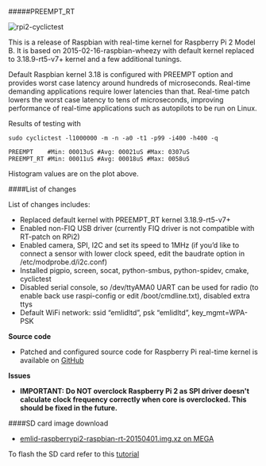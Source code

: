 #####PREEMPT_RT

![rpi2-cyclictest](Downloads/img/rpi2-cyclictest-plot.png)

This is a release of Raspbian with real-time kernel for Raspberry Pi 2 Model B. 
It is based on 2015-02-16-raspbian-wheezy with default kernel replaced to 3.18.9-rt5-v7+ kernel and a few additional tunings.

Default Raspbian kernel 3.18 is configured with PREEMPT option and provides worst case latency around hundreds of microseconds. Real-time demanding applications require lower latencies than that. Real-time patch lowers the worst case latency to tens of microseconds, improving performance of real-time applications such as autopilots to be run on Linux.

Results of testing with 

```
sudo cyclictest -l1000000 -m -n -a0 -t1 -p99 -i400 -h400 -q
```

```
PREEMPT    #Min: 00013uS #Avg: 00021uS #Max: 0307uS
PREEMPT_RT #Min: 00011uS #Avg: 00018uS #Max: 0058uS
```

Histogram values are on the plot above.

####List of changes

List of changes includes:

* Replaced default kernel with PREEMPT_RT kernel 3.18.9-rt5-v7+
* Enabled non-FIQ USB driver (currently FIQ driver is not compatible with RT-patch on RPi2)
* Enabled camera, SPI, I2C and set its speed to 1MHz (if you’d like to connect a sensor with lower clock speed, edit the baudrate option in /etc/modprobe.d/i2c.conf)
* Installed pigpio, screen, socat, python-smbus, python-spidev, cmake, cyclictest
* Disabled serial console, so /dev/ttyAMA0 UART can be used for radio (to enable back use raspi-config or edit /boot/cmdline.txt), disabled extra ttys
* Default WiFi network: ssid “emlidltd”, psk “emlidltd”, key_mgmt=WPA-PSK

**Source code**

* Patched and configured source code for Raspberry Pi real-time kernel is available on [GitHub](https://github.com/emlid/linux-rt-rpi)

**Issues**

* **IMPORTANT: Do NOT overclock Raspberry Pi 2 as SPI driver doesn't calculate clock frequency correctly when core is overclocked. This should be fixed in the future.**

####SD card image download

* [emlid-raspberrypi2-raspbian-rt-20150401.img.xz on MEGA](https://mega.co.nz/#!0VZFzbwC!6tTzWFKl8jdR4Q52A9A03wYyAPghIDKtxGpavNMBKn4)

To flash the SD card refer to this [tutorial](http://elinux.org/RPi_Easy_SD_Card_Setup#Flashing_the_SD_Card_using_Windows)

